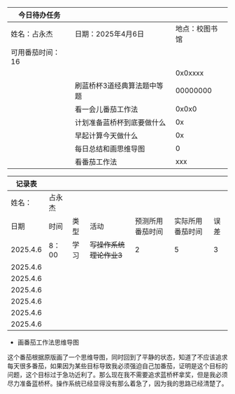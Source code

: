 | 今日待办任务     |                             |                |
| ---------------- | --------------------------- | -------------- |
| 姓名：占永杰     | 日期：2025年4月6日          | 地点：校图书馆 |
| 可用番茄时间：16 |                             |                |
|                  |                             | 0x0xxxx        |
|                  | 刷蓝桥杯3道经典算法题中等题 | 00000000       |
|                  | 看一会儿番茄工作法          | 0x0x0          |
|                  | 计划准备蓝桥杯到底要做什么  | 0x             |
|                  | 早起计算今天做什么          | 0x             |
|                  | 每日总结和画思维导图        | 0              |
|                  | 看番茄工作法                | xxx            |

| 记录表   |        |      |                         |                  |                  |      |
| -------- | ------ | ---- | ----------------------- | ---------------- | ---------------- | ---- |
| 姓名：   | 占永杰 |      |                         |                  |                  |      |
| 日期     | 时间   | 类型 | 活动                    | 预测所用番茄时间 | 实际所用番茄时间 | 误差 |
| 2025.4.6 | 8：00  | 学习 | ~~写操作系统理论作业3~~ | 2                | 5                | 3    |
| 2025.4.6 |        |      |                         |                  |                  |      |
| 2025.4.6 |        |      |                         |                  |                  |      |
| 2025.4.6 |        |      |                         |                  |                  |      |
| 2025.4.6 |        |      |                         |                  |                  |      |
| 2025.4.6 |        |      |                         |                  |                  |      |
| 2025.4.6 |        |      |                         |                  |                  |      |

-  画番茄工作法思维导图

  这个番茄根据原版画了一个思维导图，同时回到了平静的状态，知道了不应该追求每天很多番茄，如果因为某些目标导致我必须强迫自己加番茄，证明是这个目标的问题，这个目标过于急功近利了。那么现在我不需要追求蓝桥杯拿奖，但是我必须尽力准备蓝桥杯。操作系统已经显得没有那么着急了，因为我的思路已经清楚了。